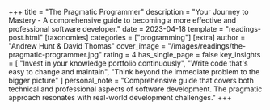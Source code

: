 +++
title = "The Pragmatic Programmer"
description = "Your Journey to Mastery - A comprehensive guide to becoming a more effective and professional software developer."
date = 2023-04-18
template = "readings-post.html"
[taxonomies]
categories = ["programming"]
[extra]
author = "Andrew Hunt & David Thomas"
cover_image = "/images/readings/the-pragmatic-programmer.jpg"
rating = 4
has_single_page = false
key_insights = [
    "Invest in your knowledge portfolio continuously",
    "Write code that's easy to change and maintain",
    "Think beyond the immediate problem to the bigger picture"
]
personal_note = "Comprehensive guide that covers both technical and professional aspects of software development. The pragmatic approach resonates with real-world development challenges."
+++
